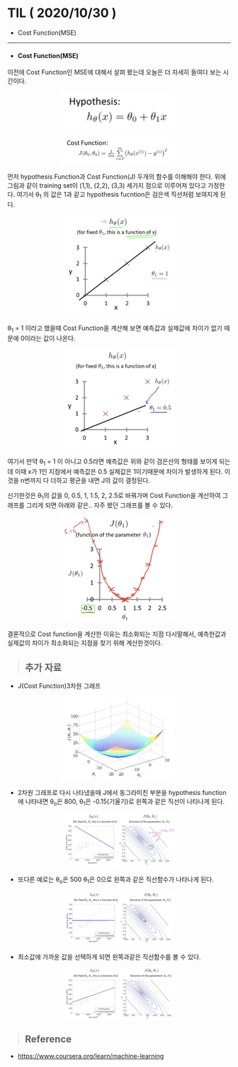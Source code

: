 # TIL ( 2020/10/30 )

- Cost Function(MSE)

---

- #### Cost Function(MSE)

이전에 Cost Function인 MSE에 대해서 살펴 봤는데 오늘은 더 자세히 들여다 보는 시간이다. 

<p align="center"><img width="50%" height="50%" src="../image/Machine/10.30/001.png" /></p>

<p align="center"><img width="50%" height="50%" src="../image/Machine/10.30/002.png" /></p>

먼저 hypothesis Function과 Cost Function(J) 두개의 함수를 이해해야 한다. 위에 그림과 같이 training set이 (1,1), (2,2), (3,3) 세가지 점으로 이루어져 있다고 가정한다. 여기서 &theta;<sub>1</sub> 의 값은 1과 같고 hypothesis fucntion은 검은색 직선처럼 보여지게 된다. 

<p align="center"><img width="50%" height="50%" src="../image/Machine/10.30/003.png" /></p>

&theta;<sub>1</sub> = 1 이라고 했을때 Cost Function을 계산해 보면 예측값과 실제값에 차이가 없기 때문에 0이라는 값이 나온다. 

<p align="center"><img width="50%" height="50%" src="../image/Machine/10.30/004.png" /></p>

여기서 만약 &theta;<sub>1</sub> = 1 이 아니고 0.5라면 예측값은 위와 같이 검은선의 형태를 보이게 되는데 이때 x가 1인 지점에서 예측값은 0.5 실제값은 1이기때문에 차이가 발생하게 된다. 이것을 n번까지 다 더하고 평균을 내면 J의 값이 결정된다. 

신기한것은 &theta;<sub>1</sub>의 값을 0, 0.5, 1, 1.5, 2, 2.5로 바꿔가며 Cost Function을 계산하여 그래프를 그리게 되면 아래와 같은.. 자주 봤던 그래프를 볼 수 있다.  

<p align="center"><img width="50%" height="50%" src="../image/Machine/10.30/005.png" /></p>

결론적으로 Cost function을 계산한 이유는 최소화되는 지점 다시말해서, 예측한값과 실제값의 차이가 최소화되는 지점을 찾기 위해 계산한것이다. 



> ## 추가 자료 

- J(Cost Function)3차원 그래프
<p align="center"><img width="50%" height="50%" src="../image/Machine/10.30/006.png" /></p>


- 2차원 그래프로 다시 나타냈을때 J에서 동그라미친 부분을 hypothesis function에 나타내면 &theta;<sub>o</sub>은 800, &theta;<sub>1</sub>은 -0.15(기울기)로 왼쪽과 같은 직선이 나타나게 된다. 
<p align="center"><img width="50%" height="50%" src="../image/Machine/10.30/007.png" /></p>

- 또다른 예로는 &theta;<sub>o</sub>은 500 &theta;<sub>1</sub>은 0으로 왼쪽과 같은 직선함수가 나타나게 된다.
<p align="center"><img width="50%" height="50%" src="../image/Machine/10.30/008.png" /></p>

- 최소값에 가까운 값을 선택하게 되면 왼쪽과같은 직선함수를 볼 수 있다. 

<p align="center"><img width="50%" height="50%" src="../image/Machine/10.30/009.png" /></p>




>## Reference

- https://www.coursera.org/learn/machine-learning